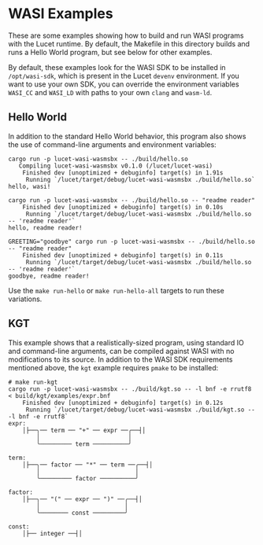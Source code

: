# WASI Examples

These are some examples showing how to build and run WASI programs with the Lucet runtime. By
default, the Makefile in this directory builds and runs a Hello World program, but see below for
other examples.

By default, these examples look for the WASI SDK to be installed in `/opt/wasi-sdk`, which is
present in the Lucet `devenv` environment. If you want to use your own SDK, you can override the
environment variables `WASI_CC` and `WASI_LD` with paths to your own `clang` and `wasm-ld`.

## Hello World

In addition to the standard Hello World behavior, this program also shows the use of command-line
arguments and environment variables:

```
cargo run -p lucet-wasi-wasmsbx -- ./build/hello.so
   Compiling lucet-wasi-wasmsbx v0.1.0 (/lucet/lucet-wasi)
    Finished dev [unoptimized + debuginfo] target(s) in 1.91s
     Running `/lucet/target/debug/lucet-wasi-wasmsbx ./build/hello.so`
hello, wasi!
```

```
cargo run -p lucet-wasi-wasmsbx -- ./build/hello.so -- "readme reader"
    Finished dev [unoptimized + debuginfo] target(s) in 0.10s
     Running `/lucet/target/debug/lucet-wasi-wasmsbx ./build/hello.so -- 'readme reader'`
hello, readme reader!
```

```
GREETING="goodbye" cargo run -p lucet-wasi-wasmsbx -- ./build/hello.so -- "readme reader"
    Finished dev [unoptimized + debuginfo] target(s) in 0.11s
     Running `/lucet/target/debug/lucet-wasi-wasmsbx ./build/hello.so -- 'readme reader'`
goodbye, readme reader!
```

Use the `make run-hello` or `make run-hello-all` targets to run these variations.

## KGT

This example shows that a realistically-sized program, using standard IO and command-line arguments,
can be compiled against WASI with no modifications to its source. In addition to the WASI SDK
requirements mentioned above, the `kgt` example requires `pmake` to be installed:

```
# make run-kgt
cargo run -p lucet-wasi-wasmsbx -- ./build/kgt.so -- -l bnf -e rrutf8 < build/kgt/examples/expr.bnf
    Finished dev [unoptimized + debuginfo] target(s) in 0.12s
     Running `/lucet/target/debug/lucet-wasi-wasmsbx ./build/kgt.so -- -l bnf -e rrutf8`
expr:
    │├──╮── term ── "+" ── expr ──╭──┤│
        │                         │
        ╰───────── term ──────────╯

term:
    │├──╮── factor ── "*" ── term ──╭──┤│
        │                           │
        ╰───────── factor ──────────╯

factor:
    │├──╮── "(" ── expr ── ")" ──╭──┤│
        │                        │
        ╰──────── const ─────────╯

const:
    │├── integer ──┤│

```
